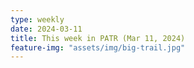 ```yaml
---
type: weekly
date: 2024-03-11
title: This week in PATR (Mar 11, 2024)
feature-img: "assets/img/big-trail.jpg"
---
```



